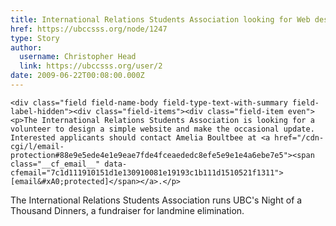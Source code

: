 ```yaml
---
title: International Relations Students Association looking for Web designer/developer 
href: https://ubccsss.org/node/1247
type: Story
author:
  username: Christopher Head
  link: https://ubccsss.org/user/2
date: 2009-06-22T00:08:00.000Z
---
```



    <div class="field field-name-body field-type-text-with-summary field-label-hidden"><div class="field-items"><div class="field-item even"><p>The International Relations Students Association is looking for a volunteer to design a simple website and make the occasional update. Interested applicants should contact Amelia Boultbee at <a href="/cdn-cgi/l/email-protection#88e9e5ede4e1e9eae7fde4fceaededc8efe5e9e1e4a6ebe7e5"><span class="__cf_email__" data-cfemail="7c1d111910151d1e130910081e19193c1b111d1510521f1311">[email&#xA0;protected]</span></a>.</p>
<p>The International Relations Students Association runs UBC&apos;s Night of a Thousand Dinners, a fundraiser for landmine elimination.</p>
</div></div></div>    <footer>
          </footer>
    